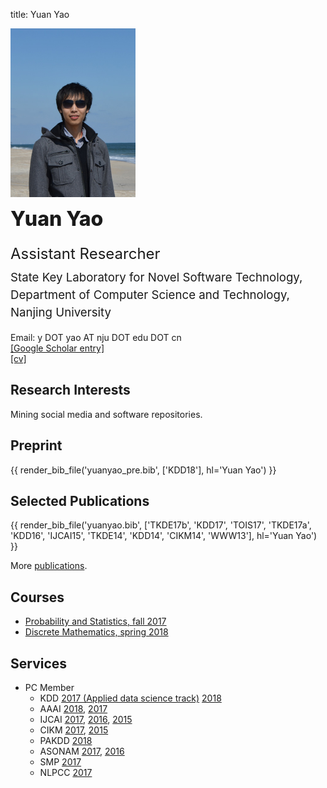 title: Yuan Yao

<div class="news-body">
    <div class="row gutter"><!-- row -->
        <div class="col-lg-3 col-md-4 col-sm-12">
            <img src="static/moon-yy2.jpg" width="200" class="aligncenter" alt="Yuan Yao">
        </div>
        <div class="col-lg-9 col-md-8 col-sm-12">
            <div class="row"><!-- nesting row -->
                <div class="col-lg-12">
                    <span style="font-size:24pt;font-weight:800;line-height:200%;">Yuan Yao</span>
                </div>
            </div><!-- nesting row end -->
            <div class="row"><!-- nesting row -->
                <div class="col-lg-12">
                    <span style="font-size:18pt;line-height:200%;">Assistant Researcher</span>
                </div>
            </div><!-- nesting row end -->
            <div class="row"><!-- nesting row -->
                <div class="col-lg-12">
                    <span style="font-size:14pt;line-height:150%;">State Key Laboratory for Novel Software Technology,</span>
                </div>
            </div><!-- nesting row end -->
            <div class="row gutter k-equal-height"><!-- nesting row -->
                <div class="col-lg-12">
                    <span style="font-size:14pt;line-height:150%;">Department of Computer Science and Technology,</span>
                </div>
            </div><!-- nesting row end -->
            <div class="row gutter k-equal-height"><!-- nesting row -->
                <div class="col-lg-12">
                    <span style="font-size:14pt;line-height:150%;">Nanjing University</span>
                </div>
            </div><!-- nesting row end -->
            <div class="row gutter k-equal-height"><!-- nesting row -->
                <div class="col-lg-6 col-md-6 col-sm-12">
                <br>
                </div>
            </div><!-- nesting row end -->
            <div class="row gutter k-equal-height"><!-- nesting row -->
                <div class="col-lg-6 col-md-6 col-sm-12">
                    Email: y DOT yao AT nju DOT edu DOT cn
                </div>
            </div><!-- nesting row end -->
            <div class="row gutter k-equal-height"><!-- nesting row -->
                <div class="col-lg-3 col-md-4 col-sm-12">
                    <a href="https://scholar.google.com/citations?user=vUvt8JYAAAAJ">[Google Scholar entry]</a>
                </div>
                <div class="col-lg-3 col-md-4 col-sm-12">
                    <a href="static/cv-yuanyao.pdf" target="_blank">[cv]</a>
                </div>
            </div><!-- nesting row end -->
        </div>
    </div><!-- row end -->
</div>


## Research Interests

Mining social media and software repositories.

## Preprint
{{ render_bib_file('yuanyao_pre.bib', ['KDD18'], hl='Yuan Yao') }}


## Selected Publications

{{ render_bib_file('yuanyao.bib', ['TKDE17b', 'KDD17', 'TOIS17', 'TKDE17a', 'KDD16', 'IJCAI15', 'TKDE14', 'KDD14', 'CIKM14', 'WWW13'], hl='Yuan Yao') }}

More [publications](publications).


## Courses
* [Probability and Statistics, fall 2017](https://cs.nju.edu.cn/tb/prob.htm)
* [Discrete Mathematics, spring 2018](dismath)


## Services

* PC Member
    * KDD [2017 (Applied data science track)](http://www.kdd.org/kdd2017/) [2018](http://www.kdd.org/kdd2018/)
    * AAAI [2018](https://aaai.org/Conferences/AAAI/aaai18.php), [2017](https://www.aaai.org/Conferences/AAAI/aaai17.php)
    * IJCAI [2017](https://ijcai-17.org/), [2016](http://ijcai-16.org/), [2015](https://ijcai-15.org/)
    * CIKM [2017](http://cikm2017.org/), [2015](http://www.cikm-2015.org/)
    * PAKDD [2018](http://prada-research.net/pakdd18/)
    * ASONAM [2017](http://asonam.cpsc.ucalgary.ca/2017/), [2016](http://asonam.cpsc.ucalgary.ca/2016/)
    * SMP [2017](http://www.cips-smp.org/smp2017/)
    * NLPCC [2017](http://tcci.ccf.org.cn/conference/2017/)
